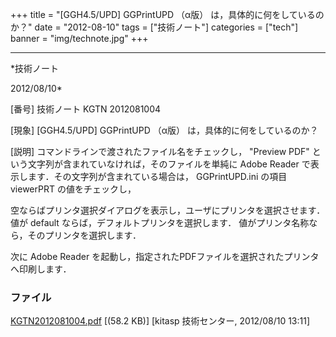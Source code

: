 ﻿+++
title = "[GGH4.5/UPD] GGPrintUPD （α版） は，具体的に何をしているのか？"
date = "2012-08-10"
tags = ["技術ノート"]
categories = ["tech"]
banner = "img/technote.jpg"
+++

-----------------------------------------------------------------------------------------------------------------------------

*技術ノート

2012/08/10*


[番号]
技術ノート KGTN 2012081004

[現象]
[GGH4.5/UPD] GGPrintUPD （α版） は，具体的に何をしているのか？

[説明]
コマンドラインで渡されたファイル名をチェックし， "Preview PDF"
という文字列が含まれていなければ，そのファイルを単純に Adobe Reader
で表示します．その文字列が含まれている場合は， GGPrintUPD.ini の項目
viewerPRT の値をチェックし，

空ならばプリンタ選択ダイアログを表示し，ユーザにプリンタを選択させます．
値が default ならば，デフォルトプリンタを選択します．
値がプリンタ名称なら，そのプリンタを選択します．

次に Adobe Reader
を起動し，指定されたPDFファイルを選択されたプリンタへ印刷します．


### ファイル

 
 


[KGTN2012081004.pdf](http://techreport.kitasp.net/attachments/download/976/KGTN2012081004.pdf)
 [(58.2 KB)] [kitasp 技術センター, 2012/08/10
13:11]


 


 

